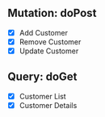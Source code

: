 ## Mutation: doPost
- [x] Add Customer
- [x] Remove Customer
- [x] Update Customer
## Query: doGet
- [x] Customer List
- [x] Customer Details
